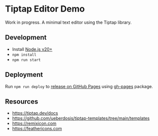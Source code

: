 # Tiptap Editor Demo

Work in progress. A minimal text editor using the Tiptap library.

## Development

- Install [Node.js v20+](https://nodejs.org/)
- `npm install`
- `npm run start`

## Deployment

Run `npm run deploy` to [release on GitHub Pages](https://vitejs.dev/guide/static-deploy.html#github-pages) using [gh-pages](https://github.com/tschaub/gh-pages) package.

## Resources

- https://tiptap.dev/docs
- https://github.com/ueberdosis/tiptap-templates/tree/main/templates
- https://remixicon.com
- https://feathericons.com
